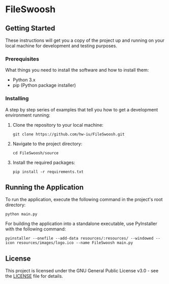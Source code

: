 # FileSwoosh

## Getting Started

These instructions will get you a copy of the project up and running on your local machine for development and testing purposes.

### Prerequisites

What things you need to install the software and how to install them:

- Python 3.x
- pip (Python package installer)

### Installing

A step by step series of examples that tell you how to get a development environment running:

1. Clone the repository to your local machine:
   ```shell
   git clone https://github.com/hw-iu/FileSwoosh.git
   ```
2. Navigate to the project directory:
   ```shell
   cd FileSwoosh/source
   ```
3. Install the required packages:
   ```shell
   pip install -r requirements.txt
   ```

## Running the Application

To run the application, execute the following command in the project's root directory:

```shell
python main.py
```

For building the application into a standalone executable, use PyInstaller with the following command:

```shell
pyinstaller --onefile --add-data resources/:resources/ --windowed --icon resources/images/logo.ico --name FileSwoosh main.py
```

## License

This project is licensed under the GNU General Public License v3.0 - see the [LICENSE](source/LICENSE) file for details.

